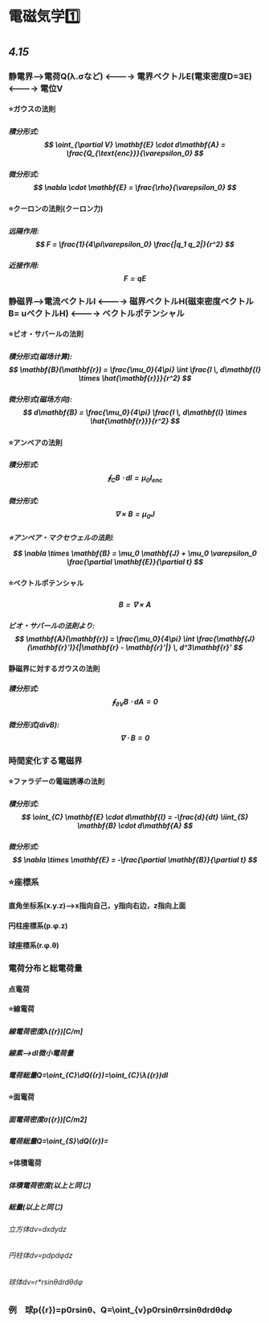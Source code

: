 # 電磁気学1️⃣
## *4.15*
### 静電界-->電荷Q(λ.σなど) <----> 電界ベクトルE(電束密度D=3E) <----> 電位V
#### ⭐️ガウスの法則
##### 積分形式:$$ \oint_{\partial V} \mathbf{E} \cdot d\mathbf{A} = \frac{Q_{\text{enc}}}{\varepsilon_0} $$
##### 微分形式:$$ \nabla \cdot \mathbf{E} = \frac{\rho}{\varepsilon_0} $$
#### ⭐️クーロンの法則(クーロン力)
##### 远隔作用:$$ F = \frac{1}{4\pi\varepsilon_0} \frac{|q_1 q_2|}{r^2} $$
##### 近接作用:$$ F=qE $$
### 静磁界-->電流ベクトルI <----> 磁界ベクトルH(磁束密度ベクトルB= uベクトルH) <----> ベクトルポテンシャル
#### ⭐️ビオ・サバールの法則
##### 積分形式(磁场计算):$$ \mathbf{B}(\mathbf{r}) = \frac{\mu_0}{4\pi} \int \frac{I \, d\mathbf{l} \times \hat{\mathbf{r}}}{r^2} $$
##### 微分形式(磁场方向):$$ d\mathbf{B} = \frac{\mu_0}{4\pi} \frac{I \, d\mathbf{l} \times \hat{\mathbf{r}}}{r^2} $$
#### ⭐️アンペアの法則
##### 積分形式:$$ \oint_{C} \mathbf{B} \cdot d\mathbf{l} = \mu_0 I_{\text{enc}} $$
##### 微分形式:$$ \nabla \times \mathbf{B} = \mu_0 \mathbf{J} $$
##### ⭐️アンペア・マクセウェルの法則:$$ \nabla \times \mathbf{B} = \mu_0 \mathbf{J} + \mu_0  \varepsilon_0 \frac{\partial \mathbf{E}}{\partial t} $$
#### ⭐️ベクトルポテンシャル
##### $$ \mathbf{B} = \nabla \times \mathbf{A} $$
##### ビオ・サバールの法則より:$$ \mathbf{A}(\mathbf{r}) = \frac{\mu_0}{4\pi} \int \frac{\mathbf{J}(\mathbf{r}')}{|\mathbf{r} - \mathbf{r}'|} \, d^3\mathbf{r}' $$
#### 静磁界に対するガウスの法則
##### 積分形式:$$ \oint_{\partial V} \mathbf{B} \cdot d\mathbf{A} = 0 $$
##### 微分形式(divB):$$ \nabla \cdot \mathbf{B} = 0 $$
### 時間変化する電磁界
#### ⭐️ファラデーの電磁誘導の法則
##### 積分形式:$$ \oint_{C} \mathbf{E} \cdot d\mathbf{l} = -\frac{d}{dt} \iint_{S} \mathbf{B} \cdot d\mathbf{A} $$
##### 微分形式:$$ \nabla \times \mathbf{E} = -\frac{\partial \mathbf{B}}{\partial t} $$
### ⭐️座標系
#### 直角坐标系(x.y.z)-->x指向自己，y指向右边，z指向上面
#### 円柱座標系(p.φ.z)
#### 球座標系(r.φ.θ)
### 電荷分布と総電荷量
#### 点電荷
#### ⭐️線電荷
##### 線電荷密度λ({r})[C/m]
##### 線素-->dl微小電荷量
##### 電荷総量Q=\oint_{C}\dQ({r})=\oint_{C}\λ({r})dl
#### ⭐️面電荷
##### 面電荷密度σ({r})[C/m2]
##### 電荷総量Q=\oint_{S}\dQ({r})=
#### ⭐️体積電荷
##### 体積電荷密度(以上と同じ)
##### 総量(以上と同じ)
###### 立方体dv=dxdydz
###### 円柱体dv=pdpdφdz
###### 球体dv=r*rsinθdrdθdφ
### 例　球p({r})=p0rsinθ、Q=\oint_{v}p0rsinθ*r*rsinθdrdθdφ


